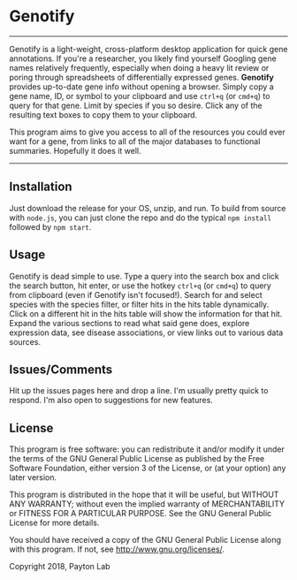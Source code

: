 # Genotify

---

Genotify is a light-weight, cross-platform desktop application for quick gene annotations. If you're a researcher, you likely find yourself Googling gene names relatively frequently, especially when doing a heavy lit review or poring through spreadsheets of differentially expressed genes. **Genotify** provides up-to-date gene info without opening a browser. Simply copy a gene name, ID, or symbol to your clipboard and use `ctrl+q` (or `cmd+q`) to query for that gene. Limit by species if you so desire. Click any of the resulting text boxes to copy them to your clipboard.

This program aims to give you access to all of the resources you could ever want for a gene, from links to all of the major databases to functional summaries. Hopefully it does it well.

---

## Installation

Just download the release for your OS, unzip, and run. To build from source with `node.js`, you can just clone the repo and do the typical `npm install` followed by `npm start`.

## Usage

Genotify is dead simple to use. Type a query into the search box and click the search button, hit enter, or use the hotkey `ctrl+q` (or `cmd+q`) to query from clipboard (even if Genotify isn't focused!). Search for and select species with the species filter, or filter hits in the hits table dynamically. Click on a different hit in the hits table will show the information for that hit. Expand the various sections to read what said gene does, explore expression data, see disease associations, or view links out to various data sources. 

## Issues/Comments
Hit up the issues pages here and drop a line. I'm usually pretty quick to respond. I'm also open to suggestions for new features.

## License
This program is free software: you can redistribute it and/or modify
it under the terms of the GNU General Public License as published by
the Free Software Foundation, either version 3 of the License, or
(at your option) any later version.

This program is distributed in the hope that it will be useful,
but WITHOUT ANY WARRANTY; without even the implied warranty of
MERCHANTABILITY or FITNESS FOR A PARTICULAR PURPOSE.  See the
GNU General Public License for more details.

You should have received a copy of the GNU General Public License
along with this program.  If not, see http://www.gnu.org/licenses/.

Copyright 2018, Payton Lab
